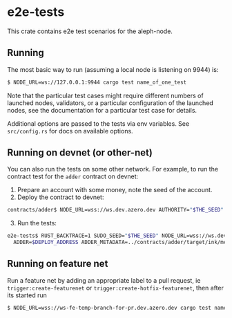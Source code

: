 # e2e-tests

This crate contains e2e test scenarios for the aleph-node.

## Running

The most basic way to run (assuming a local node is listening on 9944) is:

```bash
$ NODE_URL=ws://127.0.0.1:9944 cargo test name_of_one_test
```

Note that the particular test cases might require different numbers of launched nodes, validators, or a particular
configuration of the launched nodes, see the documentation for a particular test case for details.

Additional options are passed to the tests via env variables. See `src/config.rs` for docs on available options.

## Running on devnet (or other-net)

You can also run the tests on some other network. For example, to run the contract test for the `adder` contract on
devnet:

1. Prepare an account with some money, note the seed of the account.
2. Deploy the contract to devnet:

```bash
contracts/adder$ NODE_URL=wss://ws.dev.azero.dev AUTHORITY="$THE_SEED" ./deploy.sh
```

3. Run the tests:

```bash
e2e-tests$ RUST_BACKTRACE=1 SUDO_SEED="$THE_SEED" NODE_URL=wss://ws.dev.azero.dev:443 \
  ADDER=$DEPLOY_ADDRESS ADDER_METADATA=../contracts/adder/target/ink/metadata.json cargo test adder -- --nocapture
```

## Running on feature net

Run a feature net by adding an appropriate label to a pull request, ie `trigger:create-featurenet`
or `trigger:create-hotfix-featurenet`, then after its started run

```bash
$ NODE_URL=wss://ws-fe-temp-branch-for-pr.dev.azero.dev cargo test name_of_one_test
```
